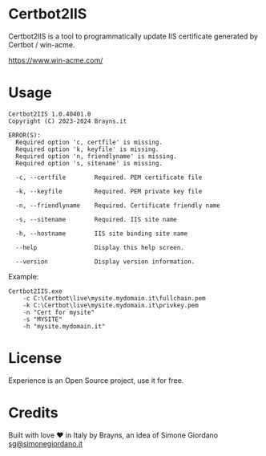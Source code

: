 ﻿# Certbot2IIS
Certbot2IIS is a tool to programmatically update IIS certificate generated 
by Certbot / win-acme.

https://www.win-acme.com/

# Usage
```
Certbot2IIS 1.0.40401.0
Copyright (C) 2023-2024 Brayns.it

ERROR(S):
  Required option 'c, certfile' is missing.
  Required option 'k, keyfile' is missing.
  Required option 'n, friendlyname' is missing.
  Required option 's, sitename' is missing.

  -c, --certfile        Required. PEM certificate file

  -k, --keyfile         Required. PEM private key file

  -n, --friendlyname    Required. Certificate friendly name

  -s, --sitename        Required. IIS site name

  -h, --hostname        IIS site binding site name

  --help                Display this help screen.

  --version             Display version information.
```

Example:
```
Certbot2IIS.exe 
    -c C:\Certbot\live\mysite.mydomain.it\fullchain.pem 
    -k C:\Certbot\live\mysite.mydomain.it\privkey.pem 
    -n "Cert for mysite" 
    -s "MYSITE" 
    -h "mysite.mydomain.it"
```

# License
Experience is an Open Source project, use it for free.

# Credits
Built with love :heart: in Italy by Brayns, an idea of Simone Giordano 
[sg@simonegiordano.it](mailto:sg@simonegiordano.it)